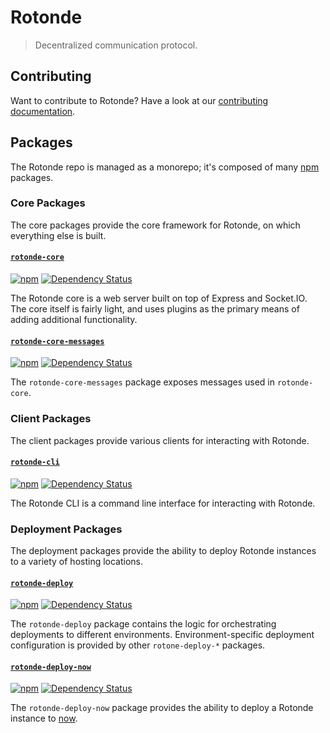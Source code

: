 # Rotonde

> Decentralized communication protocol.

## Contributing

Want to contribute to Rotonde? Have a look at our [contributing documentation](/CONTRIBUTING.md).

## Packages

The Rotonde repo is managed as a monorepo; it's composed of many [npm](https://www.npmjs.com/) packages.

### Core Packages

The core packages provide the core framework for Rotonde, on which everything else is built.

#### [`rotonde-core`](/packages/rotonde-core)

[![npm](https://img.shields.io/npm/v/rotonde-core.svg?maxAge=2592000)](https://www.npmjs.com/package/rotonde-core)
[![Dependency Status](https://david-dm.org/merveilles/Rotonde.svg?path=packages/rotonde-core)](https://david-dm.org/merveilles/Rotonde?path=packages/rotonde-core)

The Rotonde core is a web server built on top of Express and Socket.IO. The core itself is fairly light, and uses plugins as the primary means of adding additional functionality.

#### [`rotonde-core-messages`](/packages/rotonde-core-messages)

[![npm](https://img.shields.io/npm/v/rotonde-core-messages.svg?maxAge=2592000)](https://www.npmjs.com/package/rotonde-core-messages)
[![Dependency Status](https://david-dm.org/merveilles/Rotonde.svg?path=packages/rotonde-core-messages)](https://david-dm.org/merveilles/Rotonde?path=packages/rotonde-core-messages)

The `rotonde-core-messages` package exposes messages used in `rotonde-core`.

### Client Packages

The client packages provide various clients for interacting with Rotonde.

#### [`rotonde-cli`](/packages/rotonde-cli)

[![npm](https://img.shields.io/npm/v/rotonde-cli.svg?maxAge=2592000)](https://www.npmjs.com/package/rotonde-cli)
[![Dependency Status](https://david-dm.org/merveilles/Rotonde.svg?path=packages/rotonde-cli)](https://david-dm.org/merveilles/Rotonde?path=packages/rotonde-cli)

The Rotonde CLI is a command line interface for interacting with Rotonde.

### Deployment Packages

The deployment packages provide the ability to deploy Rotonde instances to a variety of hosting locations.

#### [`rotonde-deploy`](/packages/rotonde-deploy)

[![npm](https://img.shields.io/npm/v/rotonde-deploy.svg?maxAge=2592000)](https://www.npmjs.com/package/rotonde-deploy)
[![Dependency Status](https://david-dm.org/merveilles/Rotonde.svg?path=packages/rotonde-deploy)](https://david-dm.org/merveilles/Rotonde?path=packages/rotonde-deploy)

The `rotonde-deploy` package contains the logic for orchestrating deployments to different environments. Environment-specific deployment configuration is provided by other `rotone-deploy-*` packages.

#### [`rotonde-deploy-now`](/packages/rotonde-deploy-now)

[![npm](https://img.shields.io/npm/v/rotonde-deploy-now.svg?maxAge=2592000)](https://www.npmjs.com/package/rotonde-deploy-now)
[![Dependency Status](https://david-dm.org/merveilles/Rotonde.svg?path=packages/rotonde-deploy-now)](https://david-dm.org/merveilles/Rotonde?path=packages/rotonde-deploy-now)

The `rotonde-deploy-now` package provides the ability to deploy a Rotonde instance to [now](https://zeit.co/now).
